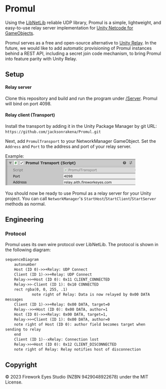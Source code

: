 # Promul
Using the [LibNetLib](https://github.com/RevenantX/LiteNetLib) reliable UDP library, Promul is a simple, lightweight, and easy-to-use relay server implementation for [Unity Netcode for GameObjects](https://docs-multiplayer.unity3d.com/netcode/current/about/). 
  
Promul serves as a free and open-source alternative to [Unity Relay](https://unity.com/products/relay). In the future, we would like to add automatic provisioning of Promul instances behind a REST API, including a secret join code mechanism, to bring Promul into feature parity with Unity Relay.

## Setup
#### Relay server
Clone this repository and build and run the program under [/Server](/Server). Promul will bind on port 4098.

#### Relay client (Transport)
Install the transport by adding it in the Unity Package Manager by git URL:  
`https://github.com/jacksonrakena/Promul.git`
  
Next, add `PromulTransport` to your NetworkManager GameObject. Set the `Address` and `Port` to the address and port of your relay server.  

Example:  
![Alt text](example.png)  
  

You should now be ready to use Promul as a relay server for your Unity project. You can call `NetworkManager`'s `StartHost`/`StartClient`/`StartServer` methods as normal.

## Engineering
### Protocol
Promul uses its own wire protocol over LibNetLib. The protocol is shown in the following diagram:
```mermaid
sequenceDiagram
    autonumber
    Host (ID 0)->>+Relay: UDP Connect
    Client (ID 1)->>+Relay: UDP Connect
    Relay->>+Host (ID 0): 0x11 CLIENT_CONNECTED
    Relay->>-Client (ID 1): 0x10 CONNECTED
    rect rgba(0, 0, 255, .1)
            note right of Relay: Data is now relayed by 0x00 DATA messages
    Client (ID 1)->>+Relay: 0x00 DATA, target=0
    Relay-->>+Host (ID 0): 0x00 DATA, author=1
    Host (ID 0)->>+Relay: 0x00 DATA, target=1,
    Relay->>+Client (ID 1): 0x00 DATA, author=0
    note right of Host (ID 0): author field becomes target when sending to relay
    end
    Client (ID 1)--xRelay: Connection lost
    Relay->>+Host (ID 0): 0x12 CLIENT_DISCONNECTED
    note right of Relay: Relay notifies host of disconnection
```
## Copyright
&copy; 2023 Firework Eyes Studio (NZBN 9429048922678) under the MIT License.
